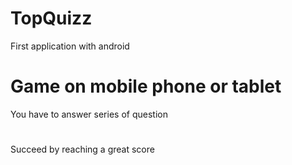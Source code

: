 # TopQuizz
First application with android
# Game on mobile phone or tablet
You have to answer series of question
#
Succeed by reaching a great score

